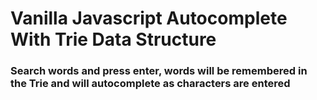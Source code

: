 # Vanilla Javascript Autocomplete With Trie Data Structure

### Search words and press enter, words will be remembered in the Trie and will autocomplete as characters are entered
